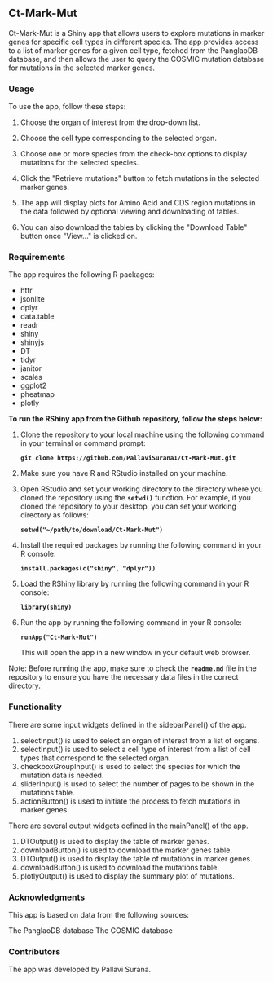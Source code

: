## Ct-Mark-Mut

Ct-Mark-Mut is a Shiny app that allows users to explore mutations in marker genes for specific cell types in different species. The app provides access to a list of marker genes for a given cell type, fetched from the PanglaoDB database, and then allows the user to query the COSMIC mutation database for mutations in the selected marker genes.

### Usage

To use the app, follow these steps:

1.  Choose the organ of interest from the drop-down list.

2.  Choose the cell type corresponding to the selected organ.

3.  Choose one or more species from the check-box options to display mutations for the selected species.

4.  Click the "Retrieve mutations" button to fetch mutations in the selected marker genes.

6.  The app will display plots for Amino Acid and CDS region mutations in the data followed by optional viewing and downloading of tables.

7.  You can also download the tables by clicking the "Download Table" button once "View..." is clicked on.


### Requirements

The app requires the following R packages:

-   httr
-   jsonlite
-   dplyr
-   data.table
-   readr
-   shiny
-   shinyjs
-   DT
-   tidyr
-   janitor
-   scales
-   ggplot2
-   pheatmap
-   plotly

**To run the RShiny app from the Github repository, follow the steps below:**

1.  Clone the repository to your local machine using the following command in your terminal or command prompt:

    **`git clone https://github.com/PallaviSurana1/Ct-Mark-Mut.git`**

2.  Make sure you have R and RStudio installed on your machine.

3.  Open RStudio and set your working directory to the directory where you cloned the repository using the **`setwd()`** function. For example, if you cloned the repository to your desktop, you can set your working directory as follows:

    **`setwd("~/path/to/download/Ct-Mark-Mut")`**

4.  Install the required packages by running the following command in your R console:

    **`install.packages(c("shiny", "dplyr"))`**

5.  Load the RShiny library by running the following command in your R console:

    **`library(shiny)`**

6.  Run the app by running the following command in your R console:

    **`runApp("Ct-Mark-Mut")`**

    This will open the app in a new window in your default web browser.

Note: Before running the app, make sure to check the **`readme.md`** file in the repository to ensure you have the necessary data files in the correct directory.

### Functionality

There are some input widgets defined in the sidebarPanel() of the app.

1. selectInput() is used to select an organ of interest from a list of organs.
2. selectInput() is used to select a cell type of interest from a list of cell types that correspond to the selected organ.
3. checkboxGroupInput() is used to select the species for which the mutation data is needed.
4. sliderInput() is used to select the number of pages to be shown in the mutations table.
5. actionButton() is used to initiate the process to fetch mutations in marker genes.

There are several output widgets defined in the mainPanel() of the app.

1. DTOutput() is used to display the table of marker genes.
2. downloadButton() is used to download the marker genes table.
3. DTOutput() is used to display the table of mutations in marker genes.
4. downloadButton() is used to download the mutations table.
5. plotlyOutput() is used to display the summary plot of mutations.

### Acknowledgments

This app is based on data from the following sources:

The PanglaoDB database The COSMIC database

### Contributors

The app was developed by Pallavi Surana.
